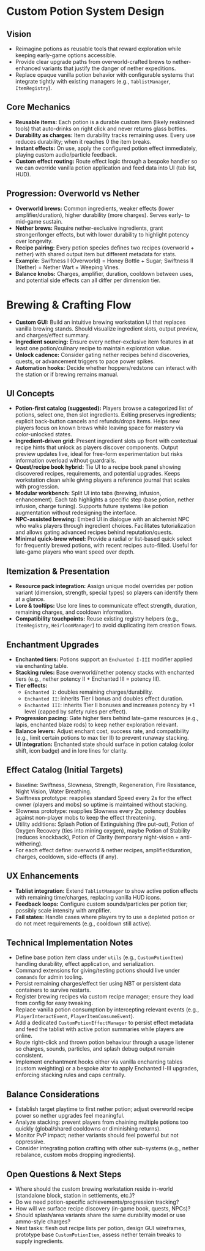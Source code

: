# Custom Potion System Design

## Vision
- Reimagine potions as reusable tools that reward exploration while keeping early-game options accessible.
- Provide clear upgrade paths from overworld-crafted brews to nether-enhanced variants that justify the danger of nether expeditions.
- Replace opaque vanilla potion behavior with configurable systems that integrate tightly with existing managers (e.g., `TablistManager`, `ItemRegistry`).

## Core Mechanics
- **Reusable items:** Each potion is a durable custom item (likely reskinned tools) that auto-drinks on right click and never returns glass bottles.
- **Durability as charges:** Item durability tracks remaining uses. Every use reduces durability; when it reaches 0 the item breaks.
- **Instant effects:** On use, apply the configured potion effect immediately, playing custom audio/particle feedback.
- **Custom effect routing:** Route effect logic through a bespoke handler so we can override vanilla potion application and feed data into UI (tab list, HUD).

## Progression: Overworld vs Nether
- **Overworld brews:** Common ingredients, weaker effects (lower amplifier/duration), higher durability (more charges). Serves early- to mid-game sustain.
- **Nether brews:** Require nether-exclusive ingredients, grant stronger/longer effects, but with lower durability to highlight potency over longevity.
- **Recipe pairing:** Every potion species defines two recipes (overworld + nether) with shared output item but different metadata for stats.
- **Example:** Swiftness I (Overworld) = Honey Bottle + Sugar; Swiftness II (Nether) = Nether Wart + Weeping Vines.
- **Balance knobs:** Charges, amplifier, duration, cooldown between uses, and potential side effects can all differ per dimension tier.

# Brewing & Crafting Flow
- **Custom GUI:** Build an intuitive brewing workstation UI that replaces vanilla brewing stands. Should visualize ingredient slots, output preview, and charges/effect summary.
- **Ingredient sourcing:** Ensure every nether-exclusive item features in at least one potion/culinary recipe to maintain exploration value.
- **Unlock cadence:** Consider gating nether recipes behind discoveries, quests, or advancement triggers to pace power spikes.
- **Automation hooks:** Decide whether hoppers/redstone can interact with the station or if brewing remains manual.

## UI Concepts
- **Potion-first catalog (suggested):** Players browse a categorized list of potions, select one, then slot ingredients. Exiting preserves ingredients; explicit back-button cancels and refunds/drops items. Helps new players focus on known brews while leaving space for mastery via color-unlocked states.
- **Ingredient-driven grid:** Present ingredient slots up front with contextual recipe hints that unlock as players discover components. Output preview updates live, ideal for free-form experimentation but risks information overload without guardrails.
- **Quest/recipe book hybrid:** Tie UI to a recipe book panel showing discovered recipes, requirements, and potential upgrades. Keeps workstation clean while giving players a reference journal that scales with progression.
- **Modular workbench:** Split UI into tabs (brewing, infusion, enhancement). Each tab highlights a specific step (base potion, nether infusion, charge tuning). Supports future systems like potion augmentation without redesigning the interface.
- **NPC-assisted brewing:** Embed UI in dialogue with an alchemist NPC who walks players through ingredient choices. Facilitates tutorialization and allows gating advanced recipes behind reputation/quests.
- **Minimal quick-brew wheel:** Provide a radial or list-based quick select for frequently brewed potions, with recent recipes auto-filled. Useful for late-game players who want speed over depth.

## Itemization & Presentation
- **Resource pack integration:** Assign unique model overrides per potion variant (dimension, strength, special types) so players can identify them at a glance.
- **Lore & tooltips:** Use lore lines to communicate effect strength, duration, remaining charges, and cooldown information.
- **Compatibility touchpoints:** Reuse existing registry helpers (e.g., `ItemRegistry`, `HeirloomManager`) to avoid duplicating item creation flows.

## Enchantment Upgrades
- **Enchanted tiers:** Potions support an `Enchanted I-III` modifier applied via enchanting table.
- **Stacking rules:** Base overworld/nether potency stacks with enchanted tiers (e.g., nether potency II + Enchanted III = potency III).
- **Tier effects:**  
  - `Enchanted I`: doubles remaining charges/durability.  
  - `Enchanted II`: inherits Tier I bonus and doubles effect duration.  
  - `Enchanted III`: inherits Tier II bonuses and increases potency by +1 level (capped by safety rules per effect).
- **Progression pacing:** Gate higher tiers behind late-game resources (e.g., lapis, enchanted blaze rods) to keep nether exploration relevant.
- **Balance levers:** Adjust enchant cost, success rate, and compatibility (e.g., limit certain potions to max tier II) to prevent runaway stacking.
- **UI integration:** Enchanted state should surface in potion catalog (color shift, icon badge) and in lore lines for clarity.

## Effect Catalog (Initial Targets)
- Baseline: Swiftness, Slowness, Strength, Regeneration, Fire Resistance, Night Vision, Water Breathing.
- Swiftness prototype: reapplies standard Speed every 2s for the effect owner (players and mobs) so uptime is maintained without stacking.
- Slowness prototype: reapplies Slowness every 2s; potency doubles against non-player mobs to keep the effect threatening.
- Utility additions: Splash Potion of Extinguishing (fire put-out), Potion of Oxygen Recovery (ties into mining oxygen), maybe Potion of Stability (reduces knockback), Potion of Clarity (temporary night-vision + anti-withering).
- For each effect define: overworld & nether recipes, amplifier/duration, charges, cooldown, side-effects (if any).

## UX Enhancements
- **Tablist integration:** Extend `TablistManager` to show active potion effects with remaining time/charges, replacing vanilla HUD icons.
- **Feedback loops:** Configure custom sounds/particles per potion tier; possibly scale intensity with amplifier.
- **Fail states:** Handle cases where players try to use a depleted potion or do not meet requirements (e.g., cooldown still active).

## Technical Implementation Notes
- Define base potion item class under `utils` (e.g., `CustomPotionItem`) handling durability, effect application, and serialization.
- Command extensions for giving/testing potions should live under `commands` for admin tooling.
- Persist remaining charges/effect tier using NBT or persistent data containers to survive restarts.
- Register brewing recipes via custom recipe manager; ensure they load from config for easy tweaking.
- Replace vanilla potion consumption by intercepting relevant events (e.g., `PlayerInteractEvent`, `PlayerItemConsumeEvent`).
- Add a dedicated `CustomPotionEffectManager` to persist effect metadata and feed the tablist with active potion summaries while players are online.
- Route right-click and thrown potion behaviour through a usage listener so charges, sounds, particles, and splash debug output remain consistent.
- Implement enchantment hooks either via vanilla enchanting tables (custom weighting) or a bespoke altar to apply Enchanted I-III upgrades, enforcing stacking rules and caps centrally.

## Balance Considerations
- Establish target playtime to first nether potion; adjust overworld recipe power so nether upgrades feel meaningful.
- Analyze stacking: prevent players from chaining multiple potions too quickly (global/shared cooldowns or diminishing returns).
- Monitor PvP impact; nether variants should feel powerful but not oppressive.
- Consider integrating potion crafting with other sub-systems (e.g., nether rebalance, custom mobs dropping ingredients).

## Open Questions & Next Steps
- Where should the custom brewing workstation reside in-world (standalone block, station in settlements, etc.)?
- Do we need potion-specific achievements/progression tracking?
- How will we surface recipe discovery (in-game book, quests, NPCs)?
- Should splash/area variants share the same durability model or use ammo-style charges?
- Next tasks: flesh out recipe lists per potion, design GUI wireframes, prototype base `CustomPotionItem`, assess nether terrain tweaks to supply ingredients.
